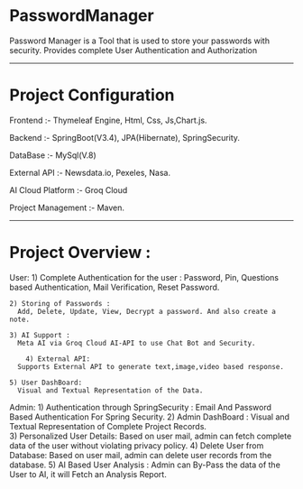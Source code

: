 # PasswordManager
Password Manager is a Tool that is used to store your passwords with security. Provides complete User Authentication and Authorization 
________________________________________________

# Project Configuration
Frontend           :- Thymeleaf Engine, Html, Css, Js,Chart.js.

Backend            :- SpringBoot(V3.4), JPA(Hibernate), SpringSecurity.     

DataBase           :- MySql(V.8)

External API       :- Newsdata.io, Pexeles, Nasa.

AI Cloud Platform  :- Groq Cloud

Project Management :- Maven.
_______________________________________________

# Project Overview : 

  User: 
  	1) Complete Authentication for the user :
   	  Password, Pin, Questions based Authentication, Mail Verification, Reset Password.
      
	2) Storing of Passwords :
 	  Add, Delete, Update, View, Decrypt a password. And also create a note.
    
	3) AI Support :
	  Meta AI via Groq Cloud AI-API to use Chat Bot and Security.	
   
        4) External API: 
	  Supports External API to generate text,image,video based response.	
   
	5) User DashBoard:
 	  Visual and Textual Representation of the Data.
    
   Admin: 
   	1) Authentication through SpringSecurity :
    	    Email And Password Based Authentication For Spring Security.
	2) Admin DashBoard :
 	    Visual and Textual Representation of Complete Project Records.				
	3) Personalized User Details:
	     Based on user mail, admin can fetch complete data of the user without violating privacy policy.
	4) Delete User from Database:
	     Based on user mail, admin can delete user records from the database.
	5) AI Based User Analysis :
 	     Admin can By-Pass the data of the User to AI, it will  Fetch an Analysis Report.
